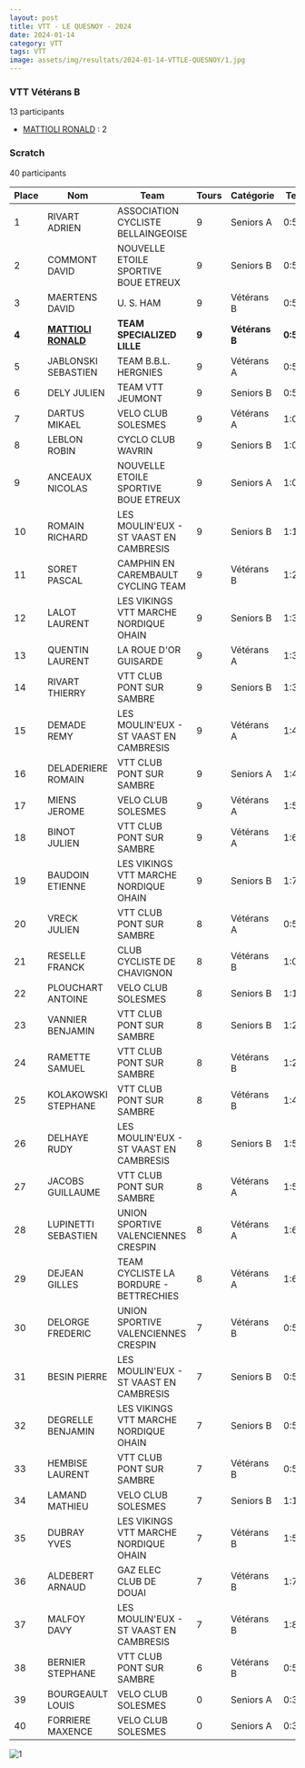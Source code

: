 ```yaml
---
layout: post
title: VTT - LE QUESNOY - 2024
date: 2024-01-14
category: VTT
tags: VTT
image: assets/img/resultats/2024-01-14-VTTLE-QUESNOY/1.jpg
---
```


### VTT Vétérans B
13 participants
- [MATTIOLI RONALD](https://teamspecializedlille.cc/coureurs/mattiolironald) : 2

### Scratch
40 participants

| Place | Nom | Team | Tours | Catégorie | Temps |
|---|---|---|---|---|---|
| 1 | RIVART ADRIEN | ASSOCIATION CYCLISTE BELLAINGEOISE | 9 | Seniors A | 0:58:7 | 
| 2 | COMMONT DAVID | NOUVELLE ETOILE SPORTIVE BOUE ETREUX | 9 | Seniors B | 0:58:15 | 
| 3 | MAERTENS DAVID | U. S. HAM | 9 | Vétérans B | 0:58:23 | 
| **4** | **[MATTIOLI RONALD](https://teamspecializedlille.cc/coureurs/mattiolironald)** | **TEAM SPECIALIZED LILLE** | **9** | **Vétérans B** | **0:58:28** | 
| 5 | JABLONSKI SEBASTIEN | TEAM B.B.L. HERGNIES | 9 | Vétérans A | 0:58:33 | 
| 6 | DELY JULIEN | TEAM VTT JEUMONT | 9 | Seniors B | 0:59:56 | 
| 7 | DARTUS MIKAEL | VELO CLUB SOLESMES | 9 | Vétérans A | 1:0:16 | 
| 8 | LEBLON ROBIN | CYCLO CLUB WAVRIN | 9 | Seniors B | 1:0:22 | 
| 9 | ANCEAUX NICOLAS | NOUVELLE ETOILE SPORTIVE BOUE ETREUX | 9 | Seniors A | 1:0:30 | 
| 10 | ROMAIN RICHARD | LES MOULIN'EUX - ST VAAST EN CAMBRESIS | 9 | Seniors B | 1:1:2 | 
| 11 | SORET PASCAL | CAMPHIN EN CAREMBAULT CYCLING TEAM | 9 | Vétérans B | 1:2:20 | 
| 12 | LALOT LAURENT | LES VIKINGS VTT MARCHE NORDIQUE OHAIN | 9 | Seniors B | 1:3:20 | 
| 13 | QUENTIN LAURENT | LA ROUE D'OR GUISARDE | 9 | Vétérans A | 1:3:22 | 
| 14 | RIVART THIERRY | VTT  CLUB PONT SUR SAMBRE | 9 | Seniors B | 1:3:30 | 
| 15 | DEMADE REMY | LES MOULIN'EUX - ST VAAST EN CAMBRESIS | 9 | Vétérans A | 1:4:36 | 
| 16 | DELADERIERE ROMAIN | VTT  CLUB PONT SUR SAMBRE | 9 | Seniors A | 1:4:53 | 
| 17 | MIENS JEROME | VELO CLUB SOLESMES | 9 | Vétérans A | 1:5:1 | 
| 18 | BINOT JULIEN | VTT  CLUB PONT SUR SAMBRE | 9 | Vétérans A | 1:6:8 | 
| 19 | BAUDOIN ETIENNE | LES VIKINGS VTT MARCHE NORDIQUE OHAIN | 9 | Seniors B | 1:7:19 | 
| 20 | VRECK JULIEN | VTT  CLUB PONT SUR SAMBRE | 8 | Vétérans A | 0:59:17 | 
| 21 | RESELLE FRANCK | CLUB CYCLISTE DE CHAVIGNON | 8 | Vétérans B | 1:0:55 | 
| 22 | PLOUCHART ANTOINE | VELO CLUB SOLESMES | 8 | Seniors B | 1:1:21 | 
| 23 | VANNIER BENJAMIN | VTT  CLUB PONT SUR SAMBRE | 8 | Seniors B | 1:2:39 | 
| 24 | RAMETTE SAMUEL | VTT  CLUB PONT SUR SAMBRE | 8 | Vétérans B | 1:2:57 | 
| 25 | KOLAKOWSKI STEPHANE | VTT  CLUB PONT SUR SAMBRE | 8 | Vétérans B | 1:4:21 | 
| 26 | DELHAYE RUDY | LES MOULIN'EUX - ST VAAST EN CAMBRESIS | 8 | Seniors B | 1:5:33 | 
| 27 | JACOBS GUILLAUME | VTT  CLUB PONT SUR SAMBRE | 8 | Vétérans A | 1:5:38 | 
| 28 | LUPINETTI SEBASTIEN | UNION SPORTIVE VALENCIENNES CRESPIN | 8 | Vétérans A | 1:6:0 | 
| 29 | DEJEAN GILLES | TEAM CYCLISTE LA BORDURE - BETTRECHIES | 8 | Vétérans A | 1:6:56 | 
| 30 | DELORGE FREDERIC | UNION SPORTIVE VALENCIENNES CRESPIN | 7 | Vétérans B | 0:58:27 | 
| 31 | BESIN PIERRE | LES MOULIN'EUX - ST VAAST EN CAMBRESIS | 7 | Seniors B | 0:58:37 | 
| 32 | DEGRELLE BENJAMIN | LES VIKINGS VTT MARCHE NORDIQUE OHAIN | 7 | Seniors B | 0:59:30 | 
| 33 | HEMBISE LAURENT | VTT  CLUB PONT SUR SAMBRE | 7 | Vétérans B | 0:59:30 | 
| 34 | LAMAND MATHIEU | VELO CLUB SOLESMES | 7 | Seniors B | 1:1:57 | 
| 35 | DUBRAY YVES | LES VIKINGS VTT MARCHE NORDIQUE OHAIN | 7 | Vétérans B | 1:5:45 | 
| 36 | ALDEBERT ARNAUD | GAZ ELEC CLUB DE DOUAI | 7 | Vétérans B | 1:7:6 | 
| 37 | MALFOY DAVY | LES MOULIN'EUX - ST VAAST EN CAMBRESIS | 7 | Vétérans B | 1:8:48 | 
| 38 | BERNIER STEPHANE | VTT  CLUB PONT SUR SAMBRE | 6 | Vétérans B | 0:58:31 | 
| 39 | BOURGEAULT LOUIS | VELO CLUB SOLESMES | 0 | Seniors A | 0:38:53 | 
| 40 | FORRIERE MAXENCE | VELO CLUB SOLESMES | 0 | Seniors A | 0:38:53 | 

![1](http://teamspecializedlille.github.io/assets/img/resultats/2024-01-14-VTTLE-QUESNOY/1.jpg)